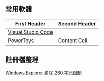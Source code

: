 ## 常用軟體

| First Header  | Second Header |
| ------------- | ------------- |
| [Visual Studio Code](https://code.visualstudio.com/download)|   |
| PowerToys  | Content Cell  

## 註冊檔整理

[Windows Explorer 移除 260 字元限制](https://raw.githubusercontent.com/jafeeye/Windows-Optimization/main/Remove%20260%20Character%20Path%20Limit.reg)
